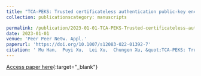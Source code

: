```yaml
---
title: "TCA-PEKS: Trusted certificateless authentication public-key encryption with keyword search scheme in cloud storage"
collection: publicationscategory: manuscripts

permalink: /publication/2023-01-01-TCA-PEKS-Trusted-certificateless-authentication-public-key-encryption-with-keyword-search-scheme-in-cloud-storage
date: 2023-01-01
venue: 'Peer Peer Netw. Appl.'
paperurl: 'https://doi.org/10.1007/s12083-022-01392-7'
citation: ' Mu Han,  Puyi Xu,  Lei Xu,  Chungen Xu, &quot;TCA-PEKS: Trusted certificateless authentication public-key encryption with keyword search scheme in cloud storage.&quot; Peer Peer Netw. Appl., 2023.'
---
```

[Access paper here](https://doi.org/10.1007/s12083-022-01392-7){:target="_blank"}
